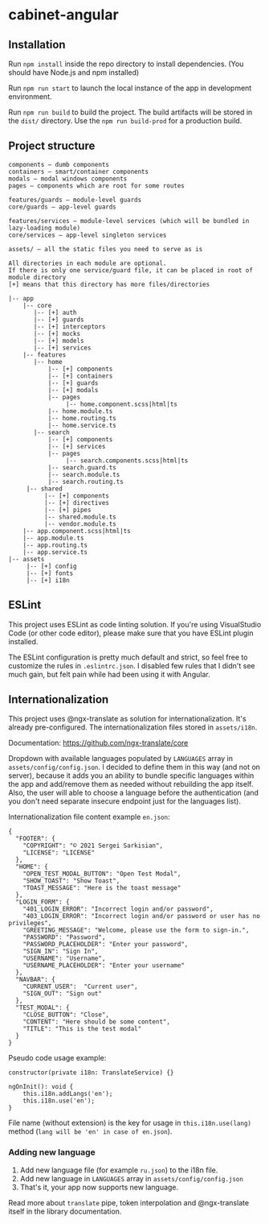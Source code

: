 # cabinet-angular

## Installation

Run `npm install` inside the repo directory to install dependencies. (You should have Node.js and npm installed)

Run `npm run start` to launch the local instance of the app in development environment.

Run `npm run build` to build the project. The build artifacts will be stored in the `dist/` directory. Use the `npm run build-prod` for a production build.

## Project structure

```
components – dumb components
containers – smart/container components
modals – modal windows components
pages – components which are root for some routes

features/guards – module-level guards
core/guards – app-level guards

features/services – module-level services (which will be bundled in lazy-loading module)
core/services – app-level singleton services

assets/ – all the static files you need to serve as is

All directories in each module are optional.
If there is only one service/guard file, it can be placed in root of module directory
[+] means that this directory has more files/directories

|-- app
    |-- core
       |-- [+] auth
       |-- [+] guards
       |-- [+] interceptors
       |-- [+] mocks
       |-- [+] models
       |-- [+] services
    |-- features
       |-- home
           |-- [+] components
           |-- [+] containers
           |-- [+] guards
           |-- [+] modals
           |-- pages
                |-- home.component.scss|html|ts
           |-- home.module.ts
           |-- home.routing.ts
           |-- home.service.ts
       |-- search
           |-- [+] components
           |-- [+] services
           |-- pages
                |-- search.components.scss|html|ts
           |-- search.guard.ts
           |-- search.module.ts
           |-- search.routing.ts
     |-- shared
          |-- [+] components
          |-- [+] directives
          |-- [+] pipes
          |-- shared.module.ts
          |-- vendor.module.ts
    |-- app.component.scss|html|ts
    |-- app.module.ts
    |-- app.routing.ts
    |-- app.service.ts
|-- assets
     |-- [+] config
     |-- [+] fonts
     |-- [+] i18n
```

## ESLint

This project uses ESLint as code linting solution. If you're using VisualStudio Code (or other code editor), please make sure that you have ESLint plugin installed.

The ESLint configuration is pretty much default and strict, so feel free to customize the rules in `.eslintrc.json`. I disabled few rules that I didn't see much gain, but felt pain while had been using it with Angular.

## Internationalization

This project uses @ngx-translate as solution for internationalization. It's already pre-configured. The internationalization files stored in `assets/i18n`.

Documentation: https://github.com/ngx-translate/core

Dropdown with available languages populated by `LANGUAGES` array in `assets/config/config.json`. I decided to define them in this way (and not on server), because it adds you an ability to bundle specific languages within the app and add/remove them as needed without rebuilding the app itself. Also, the user will able to choose a language before the authentication (and you don't need separate insecure endpoint just for the languages list).

Internationalization file content example `en.json`:
```
{
  "FOOTER": {
    "COPYRIGHT": "© 2021 Sergei Sarkisian",
    "LICENSE": "LICENSE"
  },
  "HOME": {
    "OPEN_TEST_MODAL_BUTTON": "Open Test Modal",
    "SHOW_TOAST": "Show Toast",
    "TOAST_MESSAGE": "Here is the toast message"
  },
  "LOGIN_FORM": {
    "401_LOGIN_ERROR": "Incorrect login and/or password",
    "403_LOGIN_ERROR": "Incorrect login and/or password or user has no privileges",
    "GREETING_MESSAGE": "Welcome, please use the form to sign-in.",
    "PASSWORD": "Password",
    "PASSWORD_PLACEHOLDER": "Enter your password",
    "SIGN_IN": "Sign In",
    "USERNAME": "Username",
    "USERNAME_PLACEHOLDER": "Enter your username"
  },
  "NAVBAR": {
    "CURRENT_USER":  "Current user",
    "SIGN_OUT": "Sign out"
  },
  "TEST_MODAL": {
    "CLOSE_BUTTON": "Close",
    "CONTENT": "Here should be some content",
    "TITLE": "This is the test modal"
  }
}
```

Pseudo code usage example:
```
constructor(private i18n: TranslateService) {}

ngOnInit(): void {
    this.i18n.addLangs('en');
    this.i18n.use('en');
}
```

File name (without extension) is the key for usage in `this.i18n.use(lang)` method (`lang will be 'en' in case of en.json`).

### Adding new language

1. Add new language file (for example `ru.json`) to the i18n file.
2. Add new language in `LANGUAGES` array in `assets/config/config.json`
3. That's it, your app now supports new language.

Read more about `translate` pipe, token interpolation and @ngx-translate itself in the library documentation.


